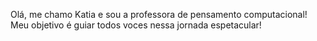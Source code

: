 Olá, me chamo Katia e sou a professora de pensamento computacional! Meu objetivo é guiar todos voces nessa jornada espetacular!
